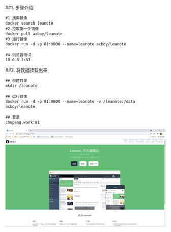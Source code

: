 ##1. 步骤介绍
```shell
#1.搜索镜像
docker search leanote
#2.拉取第一个镜像
docker pull axboy/leanote
#3.运行镜像
docker run -d -p 81:9000 --name=leanote axboy/leanote

#4.浏览器测试
10.0.8.1:81
```
##2. 将数据挂载出来
```shell
## 创建目录
mkdir /leanote

## 运行镜像
docker run -d -p 81:9000 --name=leanote -v /leanote:/data axboy/leanote

## 登录
chupeng.work:81
```
![leanote](../../../assets/images/leanote.png)

